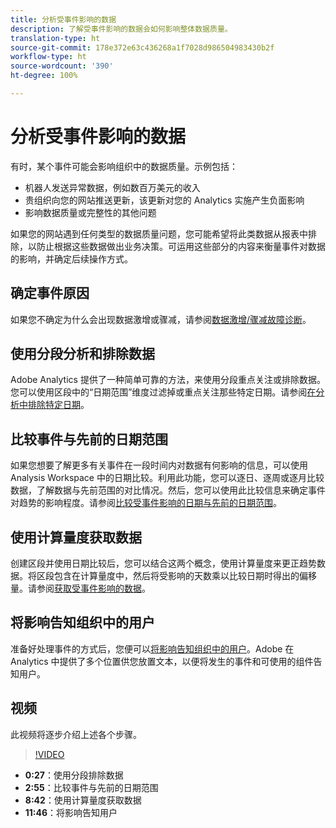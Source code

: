 ```yaml
---
title: 分析受事件影响的数据
description: 了解受事件影响的数据会如何影响整体数据质量。
translation-type: ht
source-git-commit: 178e372e63c436268a1f7028d986504983430b2f
workflow-type: ht
source-wordcount: '390'
ht-degree: 100%

---
```



# 分析受事件影响的数据

有时，某个事件可能会影响组织中的数据质量。示例包括：

* 机器人发送异常数据，例如数百万美元的收入
* 贵组织向您的网站推送更新，该更新对您的 Analytics 实施产生负面影响
* 影响数据质量或完整性的其他问题

如果您的网站遇到任何类型的数据质量问题，您可能希望将此类数据从报表中排除，以防止根据这些数据做出业务决策。可运用这些部分的内容来衡量事件对数据的影响，并确定后续操作方式。

## 确定事件原因

如果您不确定为什么会出现数据激增或骤减，请参阅[数据激增/骤减故障诊断](spikes-drops.md)。

## 使用分段分析和排除数据

Adobe Analytics 提供了一种简单可靠的方法，来使用分段重点关注或排除数据。您可以使用区段中的“日期范围”维度过滤掉或重点关注那些特定日期。请参阅[在分析中排除特定日期](segments.md)。

## 比较事件与先前的日期范围

如果您想要了解更多有关事件在一段时间内对数据有何影响的信息，可以使用 Analysis Workspace 中的日期比较。利用此功能，您可以逐日、逐周或逐月比较数据，了解数据与先前范围的对比情况。然后，您可以使用此比较信息来确定事件对趋势的影响程度。请参阅[比较受事件影响的日期与先前的日期范围](compare-dates.md)。

## 使用计算量度获取数据

创建区段并使用日期比较后，您可以结合这两个概念，使用计算量度来更正趋势数据。将区段包含在计算量度中，然后将受影响的天数乘以比较日期时得出的偏移量。请参阅[获取受事件影响的数据](calcmetrics.md)。

## 将影响告知组织中的用户

准备好处理事件的方式后，您便可以[将影响告知组织中的用户](communicate.md)。Adobe 在 Analytics 中提供了多个位置供您放置文本，以便将发生的事件和可使用的组件告知用户。

## 视频

此视频将逐步介绍上述各个步骤。

>[!VIDEO](https://video.tv.adobe.com/v/33316?quality=12&captions=chi_hans)

* **0:27**：使用分段排除数据
* **2:55**：比较事件与先前的日期范围
* **8:42**：使用计算量度获取数据
* **11:46**：将影响告知用户
